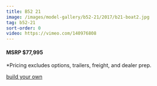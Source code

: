 ```yaml
---
title: B52 21
image: /images/model-gallery/b52-21/2017/b21-boat2.jpg
tag: b52-21
sort-order: 0
video: https://vimeo.com/140976808
---
```

#### MSRP $77,995 ####

*Pricing excludes options, trailers, freight, and dealer prep.

[ build your own](http://designer.mbsportsusa.com/model/6)
